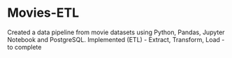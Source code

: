 # Movies-ETL
Created a data pipeline from movie datasets using Python, Pandas, Jupyter Notebook and PostgreSQL. Implemented (ETL) - Extract, Transform, Load - to complete
